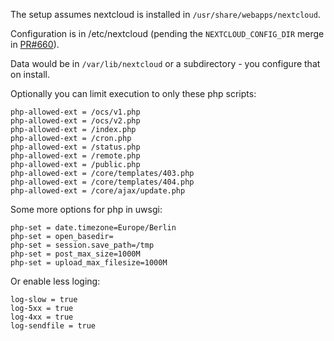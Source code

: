 The setup assumes nextcloud is installed in `/usr/share/webapps/nextcloud`.

Configuration is in /etc/nextcloud (pending the `NEXTCLOUD_CONFIG_DIR` merge in
[PR#660](https://github.com/nextcloud/server/pull/660)).

Data would be in `/var/lib/nextcloud` or a subdirectory - you configure that on install.

Optionally you can limit execution to only these php scripts:
```
php-allowed-ext = /ocs/v1.php
php-allowed-ext = /ocs/v2.php
php-allowed-ext = /index.php
php-allowed-ext = /cron.php
php-allowed-ext = /status.php
php-allowed-ext = /remote.php
php-allowed-ext = /public.php
php-allowed-ext = /core/templates/403.php
php-allowed-ext = /core/templates/404.php
php-allowed-ext = /core/ajax/update.php
```

Some more options for php in uwsgi:
```
php-set = date.timezone=Europe/Berlin
php-set = open_basedir=
php-set = session.save_path=/tmp
php-set = post_max_size=1000M
php-set = upload_max_filesize=1000M
```

Or enable less loging:
```
log-slow = true
log-5xx = true
log-4xx = true
log-sendfile = true
```
